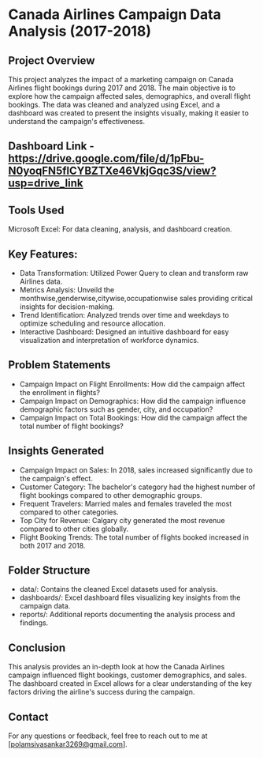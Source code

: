 # Canada Airlines Campaign Data Analysis (2017-2018)
## Project Overview
This project analyzes the impact of a marketing campaign on Canada Airlines flight bookings during 2017 and 2018. The main objective is to explore how the campaign affected sales, demographics, and overall flight bookings. The data was cleaned and analyzed using Excel, and a dashboard was created to present the insights visually, making it easier to understand the campaign's effectiveness.

## Dashboard Link - https://drive.google.com/file/d/1pFbu-N0yoqFN5flCYBZTXe46VkjGqc3S/view?usp=drive_link
## Tools Used
Microsoft Excel: For data cleaning, analysis, and dashboard creation.

## Key Features:
* Data Transformation: Utilized Power Query to clean and transform raw Airlines data.
* Metrics Analysis: Unveild the monthwise,genderwise,citywise,occupationwise sales providing critical insights for decision-making.
* Trend Identification: Analyzed trends over time and weekdays to optimize scheduling and resource allocation.
* Interactive Dashboard: Designed an intuitive dashboard for easy visualization and interpretation of workforce dynamics.
## Problem Statements
* Campaign Impact on Flight Enrollments: How did the campaign affect the enrollment in flights?
* Campaign Impact on Demographics: How did the campaign influence demographic factors such as gender, city, and occupation?
* Campaign Impact on Total Bookings: How did the campaign affect the total number of flight bookings?

## Insights Generated
* Campaign Impact on Sales: In 2018, sales increased significantly due to the campaign's effect.
* Customer Category: The bachelor's category had the highest number of flight bookings compared to other demographic groups.
* Frequent Travelers: Married males and females traveled the most compared to other categories.
* Top City for Revenue: Calgary city generated the most revenue compared to other cities globally.
* Flight Booking Trends: The total number of flights booked increased in both 2017 and 2018.

## Folder Structure
* data/: Contains the cleaned Excel datasets used for analysis.
* dashboards/: Excel dashboard files visualizing key insights from the campaign data.
* reports/: Additional reports documenting the analysis process and findings.
## Conclusion
This analysis provides an in-depth look at how the Canada Airlines campaign influenced flight bookings, customer demographics, and sales. The dashboard created in Excel allows for a clear understanding of the key factors driving the airline's success during the campaign.

## Contact
For any questions or feedback, feel free to reach out to me at [polamsivasankar3269@gmail.com].
  










